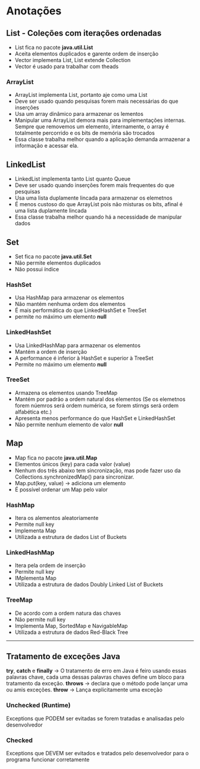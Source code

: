 # Anotações
## List - Coleções com iterações ordenadas
* List fica no pacote **java.util.List**
* Aceita elementos duplicados e garente ordem de inserção
* Vector implementa List, List extende Collection
* Vector é usado para trabalhar com theads

### ArrayList
* ArrayList implementa List, portanto aje como uma List
* Deve ser usado quando pesquisas forem mais necessárias do que inserções
* Usa um array dinâmico para armazenar os lementos
* Manipular uma ArrayList demora mais para implementações internas. Sempre que removemos um elemento, internamente, o array é totalmente percorrido e os bits de memória são trocados 
* Essa classe trabalha melhor quando a aplicação demanda armazenar a informação e acessar ela.

## LinkedList
* LinkedList implementa tanto List quanto Queue
* Deve ser usado quando inserções forem mais frequentes do que pesquisas
* Usa uma lista duplamente lincada para armazenar os elemetnos
* É menos custoso do que ArrayList pois não misturas os bits, afinal é uma lista duplamente lincada
* Essa classe trabalha melhor quando há a necessidade de manipular dados

## Set
* Set fica no pacote **java.util.Set**
* Não permite elementos duplicados
* Não possui índice

### HashSet
* Usa HashMap para armazenar os elementos
* Não mantém nenhuma ordem dos elementos
* É mais performática do que LinkedHashSet e TreeSet
* permite no máximo um elemento **null**

### LinkedHashSet
* Usa LinkedHashMap para armazenar os elementos
* Mantém a ordem de inserção
* A performance é inferior à HashSet e superior à TreeSet
* Permite no máximo um elemento **null**

### TreeSet
* Armazena os elementos usando TreeMap
* Mantém por padrão a ordem natural dos elementos (Se os elemetnos forem núemros será ordem numérica, se forem stirngs será ordem alfabética etc.)
* Apresenta menos performance do que HashSet e LinkedHashSet
* Não permite nenhum elemento de valor **null**

## Map
* Map fica no pacote **java.util.Map**
* Elementos únicos (key) para cada valor (value)
* Nenhum dos três abaixo tem sincronização, mas pode fazer uso da Collections.synchronizedMap() para sincronizar.
* Map.put(key, value) -> adiciona um elemento
* É possível ordenar um Map pelo valor

### HashMap
* Itera os alementos aleatoriamente
* Permite null key
* Implementa Map
* Utilizada a estrutura de dados List of Buckets

### LinkedHashMap
* Itera pela ordem de inserção
* Permite null key
* IMplementa Map
* Utilizada a estrutura de dados Doubly Linked List of Buckets

### TreeMap
* De acordo com a ordem natura das chaves
* Não permite null key
* Implementa Map, SortedMap e NavigableMap
* Utilizada a estrutura de dados Red-Black Tree


__________________________________________________

## Tratamento de exceções Java

**try**, **catch** e **finally** -> O tratamento de erro em Java é feiro usando essas palavras chave, cada uma dessas palavras chaves define um bloco para tratamento da exceção.
**throws** -> declara que o método pode lançar uma ou amis exceções.
**throw** -> Lança explicitamente uma exceção

### Unchecked (Runtime)
Exceptions que PODEM ser evitadas se forem tratadas e analisadas pelo desenvolvedor

### Checked
Exceptions que DEVEM ser evitados e tratados pelo desenvolvedor para o programa funcionar corretamente



